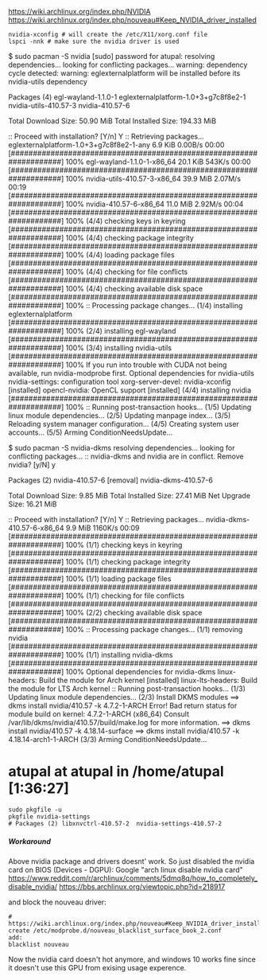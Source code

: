 https://wiki.archlinux.org/index.php/NVIDIA
https://wiki.archlinux.org/index.php/nouveau#Keep_NVIDIA_driver_installed

```
nvidia-xconfig # will create the /etc/X11/xorg.conf file
lspci -nnk # make sure the nvidia driver is used
```

$ sudo pacman -S nvidia
[sudo] password for atupal: 
resolving dependencies...
looking for conflicting packages...
warning: dependency cycle detected:
warning: eglexternalplatform will be installed before its nvidia-utils dependency

Packages (4) egl-wayland-1.1.0-1  eglexternalplatform-1.0+3+g7c8f8e2-1  nvidia-utils-410.57-3  nvidia-410.57-6

Total Download Size:    50.90 MiB
Total Installed Size:  194.33 MiB

:: Proceed with installation? [Y/n] Y
:: Retrieving packages...
 eglexternalplatform-1.0+3+g7c8f8e2-1-any                                                   6.9 KiB  0.00B/s 00:00 [####################################################################] 100%
 egl-wayland-1.1.0-1-x86_64                                                                20.1 KiB   543K/s 00:00 [####################################################################] 100%
 nvidia-utils-410.57-3-x86_64                                                              39.9 MiB  2.07M/s 00:19 [####################################################################] 100%
 nvidia-410.57-6-x86_64                                                                    11.0 MiB  2.92M/s 00:04 [####################################################################] 100%
(4/4) checking keys in keyring                                                                                     [####################################################################] 100%
(4/4) checking package integrity                                                                                   [####################################################################] 100%
(4/4) loading package files                                                                                        [####################################################################] 100%
(4/4) checking for file conflicts                                                                                  [####################################################################] 100%
(4/4) checking available disk space                                                                                [####################################################################] 100%
:: Processing package changes...
(1/4) installing eglexternalplatform                                                                               [####################################################################] 100%
(2/4) installing egl-wayland                                                                                       [####################################################################] 100%
(3/4) installing nvidia-utils                                                                                      [####################################################################] 100%
If you run into trouble with CUDA not being available, run nvidia-modprobe first.
Optional dependencies for nvidia-utils
    nvidia-settings: configuration tool
    xorg-server-devel: nvidia-xconfig [installed]
    opencl-nvidia: OpenCL support [installed]
(4/4) installing nvidia                                                                                            [####################################################################] 100%
:: Running post-transaction hooks...
(1/5) Updating linux module dependencies...
(2/5) Updating manpage index...
(3/5) Reloading system manager configuration...
(4/5) Creating system user accounts...
(5/5) Arming ConditionNeedsUpdate...









$ sudo pacman -S nvidia-dkms
resolving dependencies...
looking for conflicting packages...
:: nvidia-dkms and nvidia are in conflict. Remove nvidia? [y/N] y

Packages (2) nvidia-410.57-6 [removal]  nvidia-dkms-410.57-6

Total Download Size:    9.85 MiB
Total Installed Size:  27.41 MiB
Net Upgrade Size:      16.21 MiB

:: Proceed with installation? [Y/n] Y
:: Retrieving packages...
 nvidia-dkms-410.57-6-x86_64                                                                9.9 MiB  1160K/s 00:09 [####################################################################] 100%
(1/1) checking keys in keyring                                                                                     [####################################################################] 100%
(1/1) checking package integrity                                                                                   [####################################################################] 100%
(1/1) loading package files                                                                                        [####################################################################] 100%
(1/1) checking for file conflicts                                                                                  [####################################################################] 100%
(2/2) checking available disk space                                                                                [####################################################################] 100%
:: Processing package changes...
(1/1) removing nvidia                                                                                              [####################################################################] 100%
(1/1) installing nvidia-dkms                                                                                       [####################################################################] 100%
Optional dependencies for nvidia-dkms
    linux-headers: Build the module for Arch kernel [installed]
    linux-lts-headers: Build the module for LTS Arch kernel
:: Running post-transaction hooks...
(1/3) Updating linux module dependencies...
(2/3) Install DKMS modules
==> dkms install nvidia/410.57 -k 4.7.2-1-ARCH
Error! Bad return status for module build on kernel: 4.7.2-1-ARCH (x86_64)
Consult /var/lib/dkms/nvidia/410.57/build/make.log for more information.
==> dkms install nvidia/410.57 -k 4.18.14-surface
==> dkms install nvidia/410.57 -k 4.18.14-arch1-1-ARCH
(3/3) Arming ConditionNeedsUpdate...
# atupal at atupal in /home/atupal [1:36:27]



```shell
sudo pkgfile -u
pkgfile nvidia-settings
# Packages (2) libxnvctrl-410.57-2  nvidia-settings-410.57-2
```
##### Workaround

Above nvidia package and drivers doesnt' work.
So just disabled the nvidia card on BIOS (Devices - DGPU): Google "arch linux disable nvidia card"
https://www.reddit.com/r/archlinux/comments/5dmq8q/how_to_completely_disable_nvidia/
https://bbs.archlinux.org/viewtopic.php?id=218917

and block the nouveau driver:
```shell
# https://wiki.archlinux.org/index.php/nouveau#Keep_NVIDIA_driver_installed
create /etc/modprobe.d/nouveau_blacklist_surface_book_2.conf
add:
blacklist nouveau
```

Now the nvidia card doesn't hot anymore, and windows 10 works fine since it doesn't use this GPU from exising usage experence.
